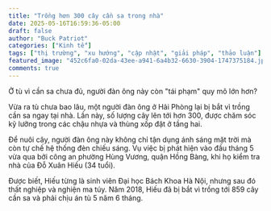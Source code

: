 ```yaml
---
title: "Trồng hơn 300 cây cần sa trong nhà"
date: 2025-05-16T16:59:36-05:00
draft: false
author: "Buck Patriot"
categories: ["Kinh tế"]
tags: ["thị trường", "xu hướng", "cập nhật", "giải pháp", "thảo luận"]
featured_image: "452c6fa0-02da-43ee-a941-6a4b32-6630-3904-1747375184.jpg"
comments: true
---
```


Ở tù vì cần sa chưa đủ, người đàn ông này còn "tái phạm" quy mô lớn hơn?

Vừa ra tù chưa bao lâu, một người đàn ông ở Hải Phòng lại bị bắt vì trồng cần sa ngay tại nhà. Lần này, số lượng cây lên tới hơn 300, được chăm sóc kỹ lưỡng trong các chậu nhựa và thùng xốp đặt ở tầng hai.

Để nuôi cây, người đàn ông này không chỉ tận dụng ánh sáng mặt trời mà còn tự chế hệ thống đèn chiếu sáng. Vụ việc bị phát hiện vào đầu tháng 5 vừa qua bởi công an phường Hùng Vương, quận Hồng Bàng, khi họ kiểm tra nhà của Đỗ Xuân Hiếu (34 tuổi).

Được biết, Hiếu từng là sinh viên Đại học Bách Khoa Hà Nội, nhưng sau đó thất nghiệp và nghiện ma túy. Năm 2018, Hiếu đã bị bắt vì trồng tới 859 cây cần sa và phải chịu án tù 5 năm 6 tháng.
